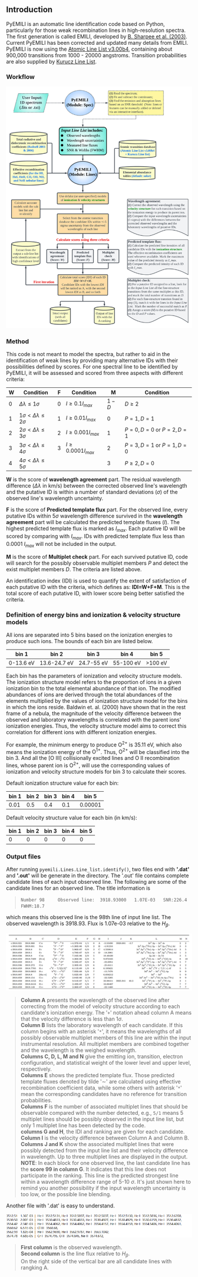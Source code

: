 
## Introduction

PyEMILI is an automatic line identification code based on Python, particularly for those weak recombination lines in high-resolution spectra. The first generation is called EMILI, developed by [B. Sharpee et al. (2003)](https://ui.adsabs.harvard.edu/abs/2003ApJS..149..157S/abstract). Current PyEMILI has been corrected and updated many details from EMILI. PyEMILI is now using the [Atomic Line List v3.00b4](https://www.pa.uky.edu/~peter/newpage/index.html), containing about 900,000 transitions from 1000 - 20000 angstroms. Transition probabilities are also supplied by [Kurucz Line List](http://kurucz.harvard.edu/linelists.html).

### Workflow

![workflow](./pic/PyEMILI_workflow.png)

### Method

This code is not meant to model the spectra, but rather to aid in the identification of weak lines by providing many alternative IDs with their possibilities defined by scores. For one spectral line to be identified by PyEMILI, it will be assessed and scored from three aspects with different criteria:

| W | Condition                   | F | Condition             | M   | Condition              |
|---|-----------------------------|---|-----------------------|-----|------------------------|
| 0 | $\Delta\lambda\leq 1 \sigma$          | 0 | $I\geq 0.1 I_{max}$    |$1-D$| $D \geq 2$             |
| 1 | $1\sigma <\Delta\lambda \leq 2\sigma$ | 1 | $I\geq 0.01 I_{max}$   | 0   | $P=1,D=1$              |
| 2 | $2\sigma <\Delta\lambda \leq 3\sigma$ | 2 | $I\geq 0.001 I_{max}$  | 1   | $P=0,D=0$ or $P=2,D=1$ |
| 3 | $3\sigma <\Delta\lambda \leq 4\sigma$ | 3 | $I\geq 0.0001 I_{max}$ | 2   | $P=3,D=1$ or $P=1,D=0$ |
| 4 | $4\sigma <\Delta\lambda \leq 5\sigma$ |   |                       | 3   | $P\geq2,D=0$           |

**W** is the score of **wavelength agreement** part. The residual wavelength difference ($\Delta\lambda$ in km/s) between the corrected observed line's wavelength and the putative ID is within a number of standard deviations ($\sigma$) of the observed line's wavelength uncertainty.

**F** is the score of **Predicted template flux** part. For the observed line, every putative IDs within $5\sigma$ wavelength difference survived in the **wavelength agreement** part will be calculated the predicted template fluxes ($I$). The highest predicted template flux is marked as $I_{max}$. Each putative ID  will be scored by comparing with $I_{max}$. IDs with predicted template flux less than 0.0001 $I_{max}$ will not be included in the output.

**M** is the score of **Multiplet check** part. For each survived putative ID, code will search for the possibly observable multiplet members $P$ and detect the exist multiplet members $D$. The criteria are listed above.

An identification index (IDI) is used to quantify the extent of satisfaction of each putative ID with the criteria, which defines as: **IDI=W+F+M**. This is the total score of each putative ID, with lower score being better satisfied the criteria.

### Definition of energy bins and ionization & velocity structure models

All ions are separated into 5 bins based on the ionization energies to produce such ions. The bounds of each bin are listed below.

| bin 1   | bin 2       | bin 3       | bin 4      | bin 5  |
|---------|-------------|-------------|------------|--------|
|0-13.6 eV| 13.6-24.7 eV| 24.7-55 eV| 55-100 eV| >100 eV|

Each bin has the parameters of ionization and velocity structure models. The ionization structure model refers to the proportion of ions in a given ionization bin to the total elemental abundance of that ion. The modified abundances of ions are derived through the total abundances of the elements multiplied by the values of ionization structure model for the bins in which the ions reside. Baldwin et. al. (2000) have shown that in the rest frame of a nebula, the magnitude of the velocity difference between the observed and laboratory wavelengths is correlated with the parent ions' ionization energies. Thus, the velocity structure model aims to correct this correlation for different ions with different ionization energies.

For example, the minimum energy to produce $\mathrm{O^{2+}}$ is 35.11 eV, which also means the ionization energy of the $\mathrm{O^{1+}}$. Thus, $\mathrm{O^{2+}}$ will be classified into the bin 3. And all the [O III] collisionally excited lines and O II recombination lines, whose parent ion is $\mathrm{O^{2+}}$, will use the corresponding values of ionization and velocity structure models for bin 3 to calculate their scores.

Default ionization structure value for each bin:

| bin 1   | bin 2       | bin 3       | bin 4      | bin 5  |
|---------|-------------|-------------|------------|--------|
|0.01| 0.5| 0.4| 0.1| 0.00001|

Default velocity structure value for each bin (in km/s):

| bin 1   | bin 2       | bin 3       | bin 4      | bin 5  |
|---------|-------------|-------------|------------|--------|
|0| 0| 0| 0| 0|

### Output files

After running `pyemili.Lines.Line_list.identify()`, two files end with **'.dat'** and **'.out'** will be generate in the directory. The '.out' file contains complete candidate lines of each input observed line. The following are some of the candidate lines for an observed line. The title information is

>`Number 98 	Observed line:	3918.93000 	 1.07E-03	SNR:226.4	FWHM:18.7`

which means this observed line is the 98th line of input line list. The observed wavelength is 3918.93. Flux is 1.07e-03 relative to the $H_\beta$.

![out file](./pic/out.png)

>**Column A** presents the wavelength of the observed line after correcting from the model of velocity structure according to each candidate's ionization energy. The '`+`' notation ahead column A means that the velocity difference is less than $1\sigma$.  
>**Column B** lists the laboratory wavelength of each candidate. If this column begins with an asterisk '`*`', it means the wavelengths of all possibly observable multiplet members of this line are within the input instrumental resolution. All multiplet members are combined together and the wavelength is the weighed wavelength.  
>**Columns C, D, L, M and N** give the emitting ion, transition, electron configuration, and statistical weight of the lower level and upper level, respectively.  
>**Columns E** shows the predicted template flux. Those predicted template fluxes denoted by tilde '$\sim$' are calculated using effective recombination coefficient data, while some others with asterisk '`*`' mean the corresponding candidates have no reference for transition probabilities.  
>**Columns F** is the number of associated multiplet lines that should be observable compared with the number detected, e.g., `5/1` means 5 multiplet lines should be possibly observed in the input line list, but only 1 multiplet line has been detected by the code.  
>**columns G and H**, the IDI and ranking are given for each candidate. 
>**Column I** is the velocity difference between Column A and Column B.  
>**Columns J and K** show the associated multiplet lines that were possibly detected from the input line list and their velocity difference in wavelength. Up to three multiplet lines are displayed in the output.  
>**NOTE**: In each block for one observed line, the last candidate line has the **score 99 in column G**. It indicates that this line does not participate in the ranking. This line is the predicted strongest line within a wavelength difference range of 5-10 $\sigma$. It's just shown here to remind you another possibility if the input wavelength uncertainty is too low, or the possible line blending.

Another file with '.dat' is easy to understand.

![dat file](./pic/dat.png)

>**First column** is the observed wavelength.  
>**Second column** is the line flux relative to $H_\beta$.  
>On the right side of the vertical bar are all candidate lines with rangking A.  